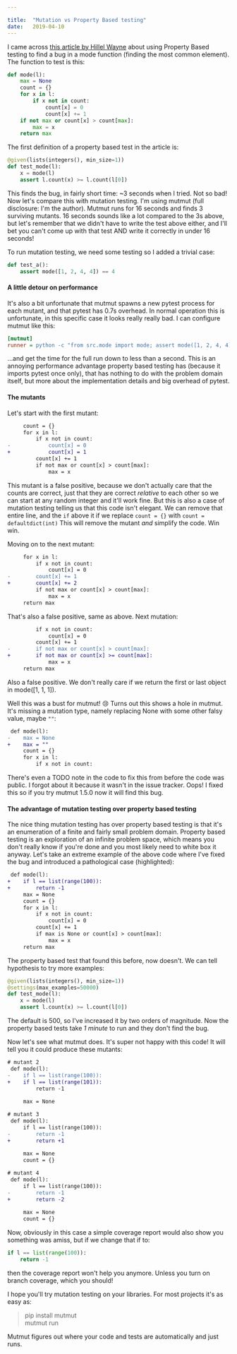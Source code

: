 ```yaml
---

title:	"Mutation vs Property Based testing"
date:	2019-04-10
---
```


I came across [this article by Hillel Wayne](https://www.hillelwayne.com/post/contract-examples/) about using Property Based testing to find a bug in a mode function (finding the most common element). The function to test is this:

```python
def mode(l):  
    max = None  
    count = {}  
    for x in l:  
        if x not in count:  
            count[x] = 0  
            count[x] += 1  
    if not max or count[x] > count[max]:  
        max = x  
    return max
```

The first definition of a property based test in the article is:

```python
@given(lists(integers(), min_size=1))  
def test_mode(l):  
    x = mode(l)  
    assert l.count(x) >= l.count(l[0])
```
This finds the bug, in fairly short time: ~3 seconds when I tried. Not so bad! Now let's compare this with mutation testing. I'm using mutmut (full disclosure: I'm the author). Mutmut runs for 16 seconds and finds 3 surviving mutants. 16 seconds sounds like a lot compared to the 3s above, but let's remember that we didn't have to write the test above either, and I'll bet you can't come up with that test AND write it correctly in under 16 seconds!

To run mutation testing, we need some testing so I added a trivial case:

```python
def test_a():  
    assert mode([1, 2, 4, 4]) == 4
```

#### A little detour on performance

It's also a bit unfortunate that mutmut spawns a new pytest process for each mutant, and that pytest has 0.7s overhead. In normal operation this is unfortunate, in this specific case it looks really really bad. I can configure mutmut like this:

```ini
[mutmut]  
runner = python -c "from src.mode import mode; assert mode([1, 2, 4, 4]) == 4"
```

…and get the time for the full run down to less than a second. This is an annoying performance advantage property based testing has (because it imports pytest once only), that has nothing to do with the problem domain itself, but more about the implementation details and big overhead of pytest.

#### The mutants

Let's start with the first mutant:

```diff
     count = {}
     for x in l:
         if x not in count:
-            count[x] = 0
+            count[x] = 1
         count[x] += 1
         if not max or count[x] > count[max]:
             max = x
```
This mutant is a false positive, because we don't actually care that the counts are correct, just that they are correct *relative* to each other so we can start at any random integer and it'll work fine. But this is also a case of mutation testing telling us that this code isn't elegant. We can remove that entire line, and the `if` above it if we replace `count = {}` with `count = defaultdict(int)` This will remove the mutant *and* simplify the code. Win win.

Moving on to the next mutant:


```diff
     for x in l:
         if x not in count:
             count[x] = 0
-        count[x] += 1
+        count[x] += 2
         if not max or count[x] > count[max]:
             max = x
     return max
```
That's also a false positive, same as above. Next mutation:

```diff
         if x not in count:
             count[x] = 0
         count[x] += 1
-        if not max or count[x] > count[max]:
+        if not max or count[x] >= count[max]:
             max = x
     return max
```
Also a false positive. We don't really care if we return the first or last object in mode([1, 1, 1]).

Well this was a bust for mutmut! 😢 Turns out this shows a hole in mutmut. It's missing a mutation type, namely replacing None with some other falsy value, maybe `""`:

```diff
 def mode(l):
-    max = None
+    max = ""
     count = {}
     for x in l:
         if x not in count:
```

There's even a TODO note in the code to fix this from before the code was public. I forgot about it because it wasn't in the issue tracker. Oops! I fixed this so if you try mutmut 1.5.0 now it will find this bug.

#### The advantage of mutation testing over property based testing

The nice thing mutation testing has over property based testing is that it's an enumeration of a finite and fairly small problem domain. Property based testing is an exploration of an infinite problem space, which means you don't really know if you're done and you most likely need to white box it anyway. Let's take an extreme example of the above code where I've fixed the bug and introduced a pathological case (highlighted):

```diff
 def mode(l):
+    if l == list(range(100)):
+        return -1
     max = None
     count = {}
     for x in l:
         if x not in count:
             count[x] = 0
         count[x] += 1
         if max is None or count[x] > count[max]:
             max = x
     return max
```

The property based test that found this before, now doesn't. We can tell hypothesis to try more examples:

```python
@given(lists(integers(), min_size=1))  
@settings(max_examples=50000)  
def test_mode(l):  
    x = mode(l)  
    assert l.count(x) >= l.count(l[0])
```

The default is 500, so I've increased it by two orders of magnitude. Now the property based tests take *1 minute* to run and they don't find the bug.

Now let's see what mutmut does. It's super not happy with this code! It will tell you it could produce these mutants:

```diff
# mutant 2
 def mode(l):
-    if l == list(range(100)):
+    if l == list(range(101)):
         return -1
 
     max = None

# mutant 3
 def mode(l):
     if l == list(range(100)):
-        return -1
+        return +1
 
     max = None
     count = {}

# mutant 4
 def mode(l):
     if l == list(range(100)):
-        return -1
+        return -2
 
     max = None
     count = {}
```

Now, obviously in this case a simple coverage report would also show you something was amiss, but if we change that if to:

```python
if l == list(range(100)): 
    return -1
```

then the coverage report won't help you anymore. Unless you turn on branch coverage, which you should!

I hope you'll try mutation testing on your libraries. For most projects it's as easy as:

> pip install mutmut  
> mutmut run

Mutmut figures out where your code and tests are automatically and just runs.


